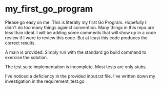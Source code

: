 # my_first_go_program
Please go easy on me. This is literally my first Go Program. Hopefully I didn't do too many things against convention. 
Many things in this repo are less than ideal. I will be adding some comments that will show up in a code review if I were to review this code. But at least this code produces the correct results.

A main is provided. Simply run with the standard go build command to exercise the solution.  

The test suite implementation is incomplete. Most tests are only stubs. 

I've noticed a deficiency in the provided input.txt file. I've written down my investigation in the requirement_test.go